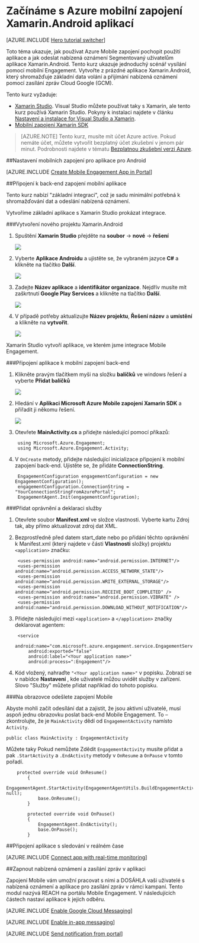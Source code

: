 <properties
    pageTitle="Začínáme s Azure mobilní zapojení pro Xamarin.Android"
    description="Zjistěte, jak pomocí služby Azure Mobile zapojení technologie pro analýzu a nabízená oznámení pro aplikace Xamarin.Android."
    services="mobile-engagement"
    documentationCenter="xamarin"
    authors="piyushjo"
    manager="erikre"
    editor="" />

<tags
    ms.service="mobile-engagement"
    ms.workload="mobile"
    ms.tgt_pltfrm="mobile-xamarin-android"
    ms.devlang="dotnet"
    ms.topic="hero-article"
    ms.date="06/16/2016"
    ms.author="piyushjo" />

# <a name="get-started-with-azure-mobile-engagement-for-xamarinandroid-apps"></a>Začínáme s Azure mobilní zapojení Xamarin.Android aplikací

[AZURE.INCLUDE [Hero tutorial switcher](../../includes/mobile-engagement-hero-tutorial-switcher.md)]

Toto téma ukazuje, jak používat Azure Mobile zapojení pochopit použití aplikace a jak odeslat nabízená oznámení Segmentovaný uživatelům aplikace Xamarin.Android.
Tento kurz ukazuje jednoduchý scénář vysílání pomocí mobilní Engagement. Vytvořte z prázdné aplikace Xamarin.Android, který shromažďuje základní data volání a přijímání nabízená oznámení pomocí zasílání zpráv Cloud Google (GCM).

Tento kurz vyžaduje:

+ [Xamarin Studio](http://xamarin.com/studio). Visual Studio můžete používat taky s Xamarin, ale tento kurz používá Xamarin Studio. Pokyny k instalaci najdete v článku [Nastavení a instalace for Visual Studio a Xamarin](https://msdn.microsoft.com/library/mt613162.aspx).
+ [Mobilní zapojení Xamarin SDK](https://www.nuget.org/packages/Microsoft.Azure.Engagement.Xamarin/)

> [AZURE.NOTE] Tento kurz, musíte mít účet Azure active. Pokud nemáte účet, můžete vytvořit bezplatný účet zkušební v jenom pár minut. Podrobnosti najdete v tématu [Bezplatnou zkušební verzi Azure](https://azure.microsoft.com/pricing/free-trial/?WT.mc_id=A0E0E5C02&amp;returnurl=http%3A%2F%2Fazure.microsoft.com%2Fen-us%2Fdocumentation%2Farticles%2Fmobile-engagement-xamarin-android-get-started).

##<a id="setup-azme"></a>Nastavení mobilních zapojení pro aplikace pro Android

[AZURE.INCLUDE [Create Mobile Engagement App in Portal](../../includes/mobile-engagement-create-app-in-portal-new.md)]

##<a id="connecting-app"></a>Připojení k back-end zapojení mobilní aplikace

Tento kurz nabízí "základní integraci", což je sadu minimální potřebná k shromažďování dat a odeslání nabízená oznámení. 

Vytvoříme základní aplikace s Xamarin Studio prokázat integrace.

###<a name="create-a-new-xamarinandroid-project"></a>Vytvoření nového projektu Xamarin.Android

1. Spuštění **Xamarin Studio** přejděte na **soubor** -> **nové** -> **řešení** 

    ![][1]

2. Vyberte **Aplikace Androidu** a ujistěte se, že vybraném jazyce **C#** a klikněte na tlačítko **Další**.

    ![][2]

3. Zadejte **Název aplikace** a **identifikátor organizace**. Nejdřív musíte mít zaškrtnutí **Google Play Services** a klikněte na tlačítko **Další**. 

    ![][3]
    
4. V případě potřeby aktualizujte **Název projektu**, **Řešení název** a **umístění** a klikněte na **vytvořit**.

    ![][4]
 
Xamarin Studio vytvoří aplikace, ve kterém jsme integrace Mobile Engagement. 

###<a name="connect-your-app-to-mobile-engagement-backend"></a>Připojení aplikace k mobilní zapojení back-end

1. Klikněte pravým tlačítkem myši na složku **balíčků** ve windows řešení a vyberte **Přidat balíčků**

    ![][5]

2. Hledání v **Aplikaci Microsoft Azure Mobile zapojení Xamarin SDK** a přiřadit ji někomu řešení.  

    ![][6]
   
3. Otevřete **MainActivity.cs** a přidejte následující pomocí příkazů:

        using Microsoft.Azure.Engagement;
        using Microsoft.Azure.Engagement.Activity;

4. V `OnCreate` metody, přidejte následující inicializace připojení k mobilní zapojení back-end. Ujistěte se, že přidáte **ConnectionString**. 

        EngagementConfiguration engagementConfiguration = new EngagementConfiguration();
        engagementConfiguration.ConnectionString = "YourConnectionStringFromAzurePortal";
        EngagementAgent.Init(engagementConfiguration);

###<a name="add-permissions-and-a-service-declaration"></a>Přidat oprávnění a deklaraci služby

1. Otevřete soubor **Manifest.xml** ve složce vlastnosti. Vyberte kartu Zdroj tak, aby přímo aktualizovat zdroj dat XML.
 
2. Bezprostředně před datem start_date nebo po přidání těchto oprávnění k Manifest.xml (který najdete v části **Vlastnosti** složky) projektu `<application>` značku:

        <uses-permission android:name="android.permission.INTERNET"/>
        <uses-permission android:name="android.permission.ACCESS_NETWORK_STATE"/>
        <uses-permission android:name="android.permission.WRITE_EXTERNAL_STORAGE"/>
        <uses-permission android:name="android.permission.RECEIVE_BOOT_COMPLETED" />
        <uses-permission android:name="android.permission.VIBRATE" />
        <uses-permission android:name="android.permission.DOWNLOAD_WITHOUT_NOTIFICATION"/>

3. Přidejte následující mezi `<application>` a `</application>` značky deklarovat agentem:

        <service
            android:name="com.microsoft.azure.engagement.service.EngagementService"
            android:exported="false"
            android:label="<Your application name>"
            android:process=":Engagement"/>

4. Kód vložený, nahraďte `"<Your application name>"` v popisku. Zobrazí se v nabídce **Nastavení** , kde uživatelé můžou uvidět služby v zařízení. Slovo "Služby" můžete přidat například do tohoto popisku.

###<a name="send-a-screen-to-mobile-engagement"></a>Na obrazovce odešlete zapojení Mobile

Abyste mohli začít odesílání dat a zajistit, že jsou aktivní uživatelé, musí aspoň jednu obrazovku poslat back-end Mobile Engagement. To – zkontrolujte, že je `MainActivity` dědí od `EngagementActivity` namísto `Activity`.

    public class MainActivity : EngagementActivity
    
Můžete taky Pokud nemůžete Zdědit `EngagementActivity` musíte přidat a pak `.StartActivity` a `.EndActivity` metody v `OnResume` a `OnPause` v tomto pořadí.  

        protected override void OnResume()
            {
                EngagementAgent.StartActivity(EngagementAgentUtils.BuildEngagementActivityName(Java.Lang.Class.FromType(this.GetType())), null);
                base.OnResume();             
            }
    
            protected override void OnPause()
            {
                EngagementAgent.EndActivity();
                base.OnPause();            
            }

##<a id="monitor"></a>Připojení aplikace s sledování v reálném čase

[AZURE.INCLUDE [Connect app with real-time monitoring](../../includes/mobile-engagement-connect-app-with-monitor.md)]

##<a id="integrate-push"></a>Zapnout nabízená oznámení a zasílání zpráv v aplikaci

Zapojení Mobile vám umožní pracovat s nimi a DOSÁHLA vaši uživatelé s nabízená oznámení a aplikace pro zasílání zpráv v rámci kampaní. Tento modul nazývá REACH na portálu Mobile Engagement.
V následujících částech nastaví aplikace k jejich odběru.

[AZURE.INCLUDE [Enable Google Cloud Messaging](../../includes/mobile-engagement-enable-google-cloud-messaging.md)]

[AZURE.INCLUDE [Enable in-app messaging](../../includes/mobile-engagement-android-send-push.md)]

[AZURE.INCLUDE [Send notification from portal](../../includes/mobile-engagement-android-send-push-from-portal.md)]

<!-- Images -->
[1]: ./media/mobile-engagement-xamarin-android-get-started/1.png
[2]: ./media/mobile-engagement-xamarin-android-get-started/2.png
[3]: ./media/mobile-engagement-xamarin-android-get-started/3.png
[4]: ./media/mobile-engagement-xamarin-android-get-started/4.png
[5]: ./media/mobile-engagement-xamarin-android-get-started/5.png
[6]: ./media/mobile-engagement-xamarin-android-get-started/6.png
